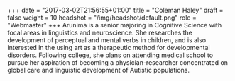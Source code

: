 +++
date = "2017-03-02T21:56:55+01:00"
title = "Coleman Haley"
draft = false
weight = 10
headshot = "/img/headshot/default.png"
role = "Webmaster"
+++
Arunima is a senior majoring in Cognitive Science with focal areas in linguistics and neuroscience. She researches the development of perceptual and mental verbs in children, and is also interested in the using art as a therapeutic method for developmental disorders. Following college, she plans on attending medical school to pursue her aspiration of becoming a physician-researcher concentrated on global care and linguistic development of Autistic populations. 